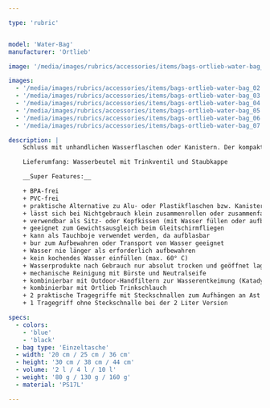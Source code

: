 ```yaml
---

type: 'rubric'


model: 'Water-Bag'
manufacturer: 'Ortlieb'

image: '/media/images/rubrics/accessories/items/bags-ortlieb-water-bag_01.jpg'

images:
  - '/media/images/rubrics/accessories/items/bags-ortlieb-water-bag_02.jpg'
  - '/media/images/rubrics/accessories/items/bags-ortlieb-water-bag_03.jpg'
  - '/media/images/rubrics/accessories/items/bags-ortlieb-water-bag_04.jpg'
  - '/media/images/rubrics/accessories/items/bags-ortlieb-water-bag_05.jpg'
  - '/media/images/rubrics/accessories/items/bags-ortlieb-water-bag_06.jpg'
  - '/media/images/rubrics/accessories/items/bags-ortlieb-water-bag_07.jpg'

description: |
    Schluss mit unhandlichen Wasserflaschen oder Kanistern. Der kompakte Wasserbeutel (erhältlich für 2, 4 und 10 L) ist mit Gurtbandgriffen mit Steckschnallen ausgestattet und kann am Rucksack befestigt werden. Das Gewebe außen ist reiß- und wasserfest, die Beschichtung innen für Trinkwasser geeignet.

    Lieferumfang: Wasserbeutel mit Trinkventil und Staubkappe

    __Super Features:__

    + BPA-frei
    + PVC-frei
    + praktische Alternative zu Alu- oder Plastikflaschen bzw. Kanistern
    + lässt sich bei Nichtgebrauch klein zusammenrollen oder zusammenfalten
    + verwendbar als Sitz- oder Kopfkissen (mit Wasser füllen oder aufblasen)
    + geeignet zum Gewichtsausgleich beim Gleitschirmfliegen
    + kann als Tauchboje verwendet werden, da aufblasbar
    + bur zum Aufbewahren oder Transport von Wasser geeignet
    + Wasser nie länger als erforderlich aufbewahren
    + kein kochendes Wasser einfüllen (max. 60° C)
    + Wasserprodukte nach Gebrauch nur absolut trocken und geöffnet lagern
    + mechanische Reinigung mit Bürste und Neutralseife
    + kombinierbar mit Outdoor-Handfiltern zur Wasserentkeimung (Katadyn, MSR)
    + kombinierbar mit Ortlieb Trinkschlauch
    + 2 praktische Tragegriffe mit Steckschnallen zum Aufhängen an Ast etc. (4 und 10 Liter Versionen)
    + 1 Tragegriff ohne Steckschnalle bei der 2 Liter Version

specs:
  - colors: 
    - 'blue'
    - 'black'
  - bag type: 'Einzeltasche'
  - width: '20 cm / 25 cm / 36 cm'
  - height: '30 cm / 38 cm / 44 cm'
  - volume: '2 l / 4 l / 10 l'
  - weight: '80 g / 130 g / 160 g'
  - material: 'PS17L'

---
```

